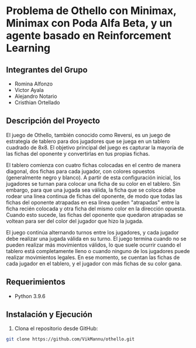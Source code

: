 # Problema de Othello con Minimax, Minimax con Poda Alfa Beta, y un agente basado en Reinforcement Learning
## Integrantes del Grupo
- Romina Alfonzo
- Victor Ayala
- Alejandro Notario
- Cristhian Ortellado

## Descripción del Proyecto
El juego de Othello, también conocido como Reversi, es un juego de estrategia de tablero para dos jugadores que se juega en un tablero cuadrado de 8x8. El objetivo principal del juego es capturar la mayoría de las fichas del oponente y convertirlas en tus propias fichas.

El tablero comienza con cuatro fichas colocadas en el centro de manera diagonal, dos fichas para cada jugador, con colores opuestos (generalmente negro y blanco). A partir de esta configuración inicial, los jugadores se turnan para colocar una ficha de su color en el tablero. Sin embargo, para que una jugada sea válida, la ficha que se coloca debe rodear una línea continua de fichas del oponente, de modo que todas las fichas del oponente atrapadas en esa línea queden "atrapadas" entre la ficha recién colocada y otra ficha del mismo color en la dirección opuesta. Cuando esto sucede, las fichas del oponente que quedaron atrapadas se voltean para ser del color del jugador que hizo la jugada.

El juego continúa alternando turnos entre los jugadores, y cada jugador debe realizar una jugada válida en su turno. El juego termina cuando no se pueden realizar más movimientos válidos, lo que suele ocurrir cuando el tablero está completamente lleno o cuando ninguno de los jugadores puede realizar movimientos legales. En ese momento, se cuentan las fichas de cada jugador en el tablero, y el jugador con más fichas de su color gana.

## Requerimientos
- Python 3.9.6

## Instalación y Ejecución
1. Clona el repositorio desde GitHub:
```bash
git clone https://github.com/VikMannu/othello.git
```
